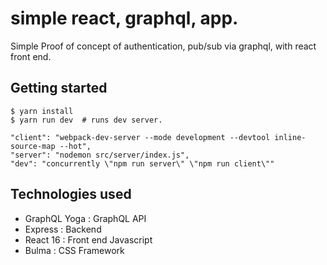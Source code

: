 # simple react, graphql, app.
Simple Proof of concept of authentication, pub/sub via graphql, with react front end.

## Getting started
```shell
$ yarn install
$ yarn run dev  # runs dev server.
```

```shell
"client": "webpack-dev-server --mode development --devtool inline-source-map --hot",
"server": "nodemon src/server/index.js",
"dev": "concurrently \"npm run server\" \"npm run client\""
```

## Technologies used
* GraphQL Yoga : GraphQL API
* Express : Backend
* React 16 : Front end Javascript
* Bulma : CSS Framework
